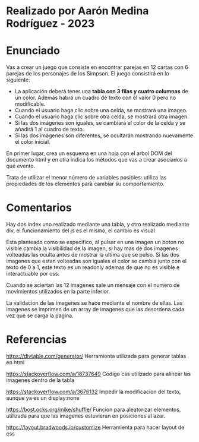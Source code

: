 # Realizado por Aarón Medina Rodríguez - 2023

# Enunciado
Vas a crear un juego que consiste en encontrar parejas en 12 cartas con 6 parejas de los personajes de los Simpson. El juego consistirá en lo siguiente:
- La aplicación deberá tener una **tabla con 3 filas y cuatro columnas** de un color. Además habrá un cuadro de texto con el valor 0 pero no modificable.
- Cuando el usuario haga clic sobre una celda, se mostrará una imagen.
- Cuando el usuario haga clic sobre otra celda, se mostrará otra imagen.
- Si las dos imágenes son iguales, se cambiará el color de la celda y se añadirá 1 al cuadro de texto.
- Si las dos imágenes son diferentes, se ocultarán mostrando nuevamente el color inicial.

En primer lugar, crea un esquema en una hoja con el arbol DOM del documento html y en otra indica los métodos que vas a crear asociados a qué evento.

Trata de utilizar el menor número de variables posibles: utiliza las propiedades de los elementos para cambiar su comportamiento.
# Comentarios
Hay dos index uno realizado mediante una tabla, y otro realizado mediante div, el funcionamiento del js es el mismo, el cambio es visual

Esta planteado como se especifico, al pulsar en una imagen un boton no visible cambia la visibilidad de la imagen, si hay mas de dos imagenes volteadas las oculta antes de mostrar la ultima que se pulso. Si las dos imagenes que estan volteadas son iguales el color se cambia junto con el texto de 0 a 1, este texto es un readonly ademas de que no es visible e interactuable por css.

Cuando se aciertan las 12 imagenes sale un mensaje con el numero de movimientos utilizados en la parte inferior.

La validacion de las imagenes se hace mediante el nombre de ellas. Las imagenes se imprimen de un array de imagenes que las desordena cada vez que se carga la pagina.

# Referencias

https://divtable.com/generator/ Herramienta utilizada para generar tablas en html

https://stackoverflow.com/a/18737649 Codigo css utilizado para alinear las imagenes dentro de la tabla

https://stackoverflow.com/a/3676132 Impedir la modificacion del texto, aunque ya es un display:none

https://bost.ocks.org/mike/shuffle/ Funcion para aleatorizar elementos, utilizada para que las imagenes estuvieran en posiciones al azar.

https://layout.bradwoods.io/customize Herramienta para hacer layout de css